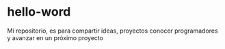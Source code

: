 # hello-word
Mi repositorio, es para compartir ideas, proyectos conocer programadores y avanzar en un próximo proyecto
